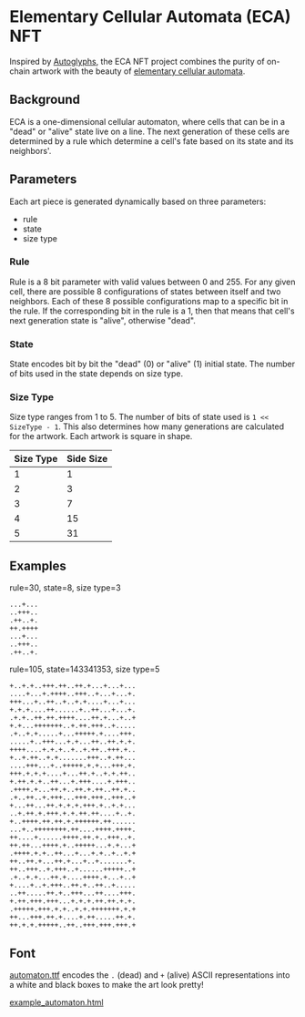# Elementary Cellular Automata (ECA) NFT

Inspired by [Autoglyphs](https://www.larvalabs.com/autoglyphs), the ECA NFT project combines the purity of on-chain artwork with the beauty of [elementary cellular automata](https://en.wikipedia.org/wiki/Elementary_cellular_automaton).

## Background
ECA is a one-dimensional cellular automaton, where cells that can be in a "dead" or "alive" state live on a line. The next generation of these cells are determined by a rule which determine a cell's fate based on its state and its neighbors'.

## Parameters

Each art piece is generated dynamically based on three parameters:
- rule
- state
- size type

### Rule
Rule is a 8 bit parameter with valid values between 0 and 255. For any given cell, there are possible 8 configurations of states between itself and two neighbors. Each of these 8 possible configurations map to a specific bit in the rule. If the corresponding bit in the rule is a 1, then that means that cell's next generation state is "alive", otherwise "dead".

### State
State encodes bit by bit the "dead" (0) or "alive" (1) initial state. The number of bits used in the state depends on size type.

### Size Type
Size type ranges from 1 to 5. The number of bits of state used is `1 << SizeType - 1`. This also determines how many generations are calculated for the artwork. Each artwork is square in shape.

| Size Type | Side Size |
| --------- | --------- |
|     1     |     1     |
|     2     |     3     |
|     3     |     7     |
|     4     |    15     |
|     5     |    31     |

## Examples
rule=30, state=8, size type=3
```
...+...
..+++..
.++..+.
++.++++
...+...
..+++..
.++..+.
```

rule=105, state=143341353, size type=5
```
+..+.+..+++.++..++.+...+...+...
....+...+.++++..+++..+...+...+.
+++...+..++..+..+.+....+...+...
+.+.+....++......+..++...+...+.
.+.+..++.++.++++....++.+...+..+
+.+...+++++++..+.++.+++..+.....
.+..+.+.....+...+++++.+....+++.
.....+..+++...+.+...++..++.+.+.
++++....+.+.+..+..+.++..+++.+..
+..+.++..+.+.......+++..+.++...
....+++...+..+++++.+.+...+++.+.
+++.+.+.+....+...++.+..+.+.++..
+.++.+.+..++...+.+++....+.+++..
.++++.+...++.+..++.+.++..++.+..
.+..++..+.+++...+++.+++..+++..+
+...++...++.+.+.+.+++.+..+.+...
..+.++.+.+++.+.+.++.++....+..+.
+..++++.++.++.+.++++++.++......
...+..++++++++.++....++++.++++.
++....+......++++.++.+..+++..+.
++.++...++++.+..+++++...+.+...+
.++++.+.+..++...+...+.+..+..+.+
++..++.+...++.+...+..+.......+.
++..+++..+.+++..+......+++++..+
.+..+.+...++.+....++++.+...+..+
+....+..+.+++..++.+..++..+.....
..++.....++.+..+++...++....+++.
+.++.+++.+++...+.+.+.++.++.+.+.
.+++++.+++.+.+..+.+.+++++++.+.+
++...+++.++.+....+.++.....++.+.
++.+.+.+++++..++..+++.+++.+++.+
```

## Font

[automaton.ttf](font/automaton.ttf) encodes the `.` (dead) and `+` (alive) ASCII representations into a white and black boxes to make the art look pretty!

[example_automaton.html](example_automaton.html)
